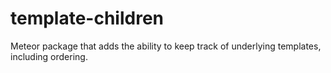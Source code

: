 # template-children
Meteor package that adds the ability to keep track of underlying templates, including ordering.
